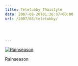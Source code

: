 ```yaml
---
title: Teletubby Thaistyle
date: 2007-08-20T01:36:07+00:00
url: /2007/08/teletubby/




---
```

<div class="flickr">
  <a href="http://www.flickr.com/photos/schreibblogade/1182894751/" title="Rainseason"><img src="//farm2.static.flickr.com/1423/1182894751_8ec194c796.jpg" alt="Rainseason" /></a></p>

  <p>
    Rainseason
  </p>
</div>
